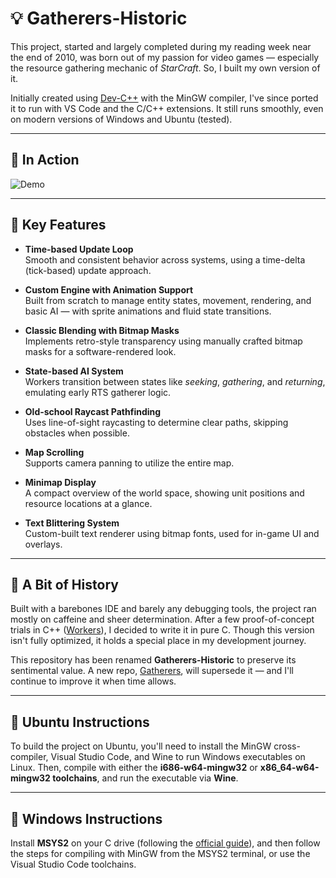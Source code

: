 # 💡 **Gatherers-Historic**

This project, started and largely completed during my reading week near the end of 2010, was born out of my passion for video games — especially the resource gathering mechanic of *StarCraft*. So, I built my own version of it.

Initially created using [Dev-C++](https://www.bloodshed.net/) with the MinGW compiler, I've since ported it to run with VS Code and the C/C++ extensions. It still runs smoothly, even on modern versions of Windows and Ubuntu (tested).

---

## 🔹 **In Action**

![Demo](Gatherers.gif)

---

## 🔹 **Key Features**

- **Time-based Update Loop**  
  Smooth and consistent behavior across systems, using a time-delta (tick-based) update approach.

- **Custom Engine with Animation Support**  
  Built from scratch to manage entity states, movement, rendering, and basic AI — with sprite animations and fluid state transitions.

- **Classic Blending with Bitmap Masks**  
  Implements retro-style transparency using manually crafted bitmap masks for a software-rendered look.

- **State-based AI System**  
  Workers transition between states like *seeking*, *gathering*, and *returning*, emulating early RTS gatherer logic.

- **Old-school Raycast Pathfinding**  
  Uses line-of-sight raycasting to determine clear paths, skipping obstacles when possible.

- **Map Scrolling**  
  Supports camera panning to utilize the entire map.

- **Minimap Display**  
  A compact overview of the world space, showing unit positions and resource locations at a glance.

- **Text Blittering System**  
  Custom-built text renderer using bitmap fonts, used for in-game UI and overlays.

---

## 🔹 **A Bit of History**

Built with a barebones IDE and barely any debugging tools, the project ran mostly on caffeine and sheer determination. After a few proof-of-concept trials in C++ ([Workers](https://github.com/Broosky/Workers)), I decided to write it in pure C. Though this version isn't fully optimized, it holds a special place in my development journey.

This repository has been renamed **Gatherers-Historic** to preserve its sentimental value. A new repo, [Gatherers](https://github.com/Broosky/Gatherers), will supersede it — and I'll continue to improve it when time allows.

---

## 🔹 **Ubuntu Instructions**

To build the project on Ubuntu, you'll need to install the MinGW cross-compiler, Visual Studio Code, and Wine to run Windows executables on Linux. Then, compile with either the **i686-w64-mingw32** or **x86_64-w64-mingw32 toolchains**, and run the executable via **Wine**.

---

## 🔹 **Windows Instructions**

Install **MSYS2** on your C drive (following the [official guide](https://www.msys2.org/)), and then follow the steps for compiling with MinGW from the MSYS2 terminal, or use the Visual Studio Code toolchains.
